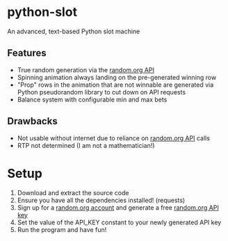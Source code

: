 # python-slot
An advanced, text-based Python slot machine

## Features
- True random generation via the [random.org API](https://www.random.org/clients/http/)
- Spinning animation always landing on the pre-generated winning row
- "Prop" rows in the animation that are not winnable are generated via Python pseudorandom library to cut down on API requests
- Balance system with configurable min and max bets

## Drawbacks
- Not usable without internet due to reliance on [random.org API](https://www.random.org/clients/http/) calls
- RTP not determined (I am not a mathematician!)

# Setup
1. Download and extract the source code
2. Ensure you have all the dependencies installed! (requests)
3. Sign up for a [random.org account](https://random.org) and generate a free [random.org API key](https://api.random.org/dashboard)
4. Set the value of the API_KEY constant to your newly generated API key
5. Run the program and have fun!
